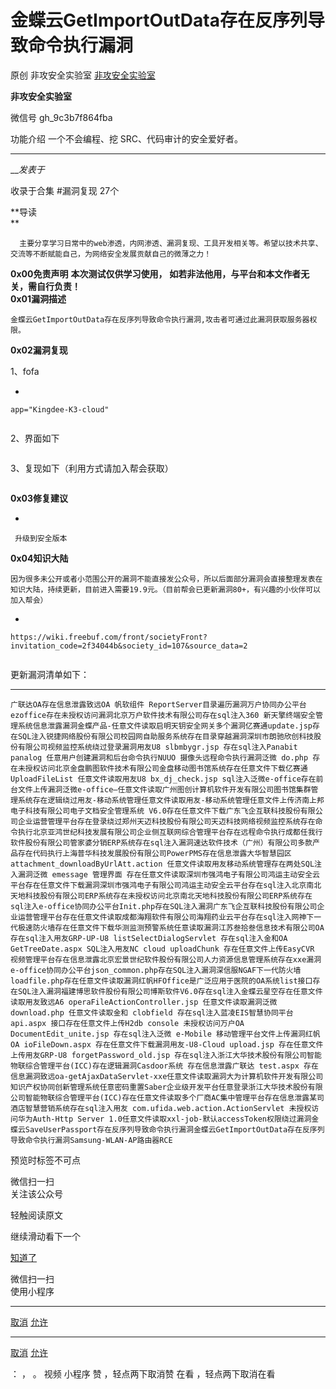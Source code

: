 #  金蝶云GetImportOutData存在反序列导致命令执行漏洞

原创 非攻安全实验室  [ 非攻安全实验室 ](javascript:void\(0\);)

**非攻安全实验室** ![]()

微信号 gh_9c3b7f864fba

功能介绍 一个不会编程、挖 SRC、代码审计的安全爱好者。

____

___发表于_

收录于合集 #漏洞复现 27个

**导读  
**



      主要分享学习日常中的web渗透，内网渗透、漏洞复现、工具开发相关等。希望以技术共享、交流等不断赋能自己，为网络安全发展贡献自己的微薄之力！    

![]()  
 **0x00免责声明** **本次测试仅供学习使用，** **如若非法他用，与平台和本文作者无关，需自行负责！**![]()  
 **0x01漏洞描述**

  

    金蝶云GetImportOutData存在反序列导致命令执行漏洞,攻击者可通过此漏洞获取服务器权限。

  

![]()  
 **0x02漏洞复现**  

1、fofa

  * 

    
    
    app="Kingdee-K3-cloud"

![]()

2、界面如下

![]()

3、复现如下（利用方式请加入帮会获取）

![]()

  

![]()  
 **0x03修复建议**  
  

  * 

    
    
     升级到安全版本

  

![]()  
 **0x04知识大陆**  
  

    因为很多未公开或者小范围公开的漏洞不能直接发公众号，所以后面部分漏洞会直接整理发表在知识大陆，持续更新，目前进入需要19.9元。（目前帮会已更新漏洞80+，有兴趣的小伙伴可以加入帮会）

  * 

    
    
    https://wiki.freebuf.com/front/societyFront?invitation_code=2f34044b&society_id=107&source_data=2

![]()

更新漏洞清单如下：  

  *   *   *   *   *   *   *   *   *   *   *   *   *   *   *   *   *   *   *   *   *   *   *   *   *   *   *   *   *   *   *   *   *   *   *   *   *   *   *   *   *   *   *   *   *   *   *   *   *   *   *   *   *   *   *   *   *   *   *   *   *   *   *   *   *   *   *   *   *   *   *   *   *   *   *   *   * 

    
    
    广联达OA存在信息泄露致远OA 帆软组件 ReportServer目录遍历漏洞万户协同办公平台 ezoffice存在未授权访问漏洞北京万户软件技术有限公司存在sql注入360 新天擎终端安全管理系统信息泄露漏洞金蝶产品-任意文件读取启明天钥安全网关多个漏洞亿赛通update.jsp存在SQL注入锐捷网络股份有限公司校园网自助服务系统存在目录穿越漏洞深圳市朗驰欣创科技股份有限公司视频监控系统绕过登录漏洞用友U8 slbmbygr.jsp 存在sql注入Panabit panalog 任意用户创建漏洞和后台命令执行NUUO 摄像头远程命令执行漏洞泛微 do.php 存在未授权访问北京金盘鹏图软件技术有限公司金盘移动图书馆系统存在任意文件下载亿赛通 UploadFileList 任意文件读取用友U8 bx_dj_check.jsp sql注入泛微e-office存在前台文件上传漏洞泛微e-office—任意文件读取广州图创计算机软件开发有限公司图书馆集群管理系统存在逻辑绕过用友-移动系统管理任意文件读取用友-移动系统管理任意文件上传济南上邦电子科技有限公司电子文档安全管理系统 V6.0存在任意文件下载广东飞企互联科技股份有限公司企业运营管理平台存在登录绕过郑州天迈科技股份有限公司天迈科技网络视频监控系统存在命令执行北京亚鸿世纪科技发展有限公司企业侧互联网综合管理平台存在远程命令执行成都任我行软件股份有限公司管家婆分销ERP系统存在sql注入漏洞速达软件技术（广州）有限公司多款产品存在代码执行上海普华科技发展股份有限公司PowerPMS存在信息泄露大华智慧园区 attachment_downloadByUrlAtt.action 任意文件读取用友移动系统管理存在两处SQL注入漏洞泛微 emessage 管理界面 存在任意文件读取深圳市强鸿电子有限公司鸿运主动安全云平台存在任意文件下载漏洞深圳市强鸿电子有限公司鸿运主动安全云平台存在sql注入北京南北天地科技股份有限公司ERP系统存在未授权访问北京南北天地科技股份有限公司ERP系统存在sql注入e-office协同办公平台Init.php存在SQL注入漏洞广东飞企互联科技股份有限公司企业运营管理平台存在任意文件读取成都海翔软件有限公司海翔药业云平台存在sql注入网神下一代极速防火墙存在任意文件下载华测监测预警系统任意读取漏洞江苏叁拾叁信息技术有限公司OA存在sql注入用友GRP-UP-U8 listSelectDialogServlet 存在sql注入金和OA GetTreeDate.aspx SQL注入用友NC cloud uploadChunk 存在任意文件上传EasyCVR 视频管理平台存在信息泄露北京宏景世纪软件股份有限公司人力资源信息管理系统存在xxe漏洞e-office协同办公平台json_common.php存在SQL注入漏洞深信服NGAF下一代防火墙loadfile.php存在任意文件读取漏洞红帆HFOffice是广泛应用于医院的OA系统list接口存在SQL注入漏洞福建博思软件股份有限公司博斯软件V6.0存在sql注入金蝶云星空存在任意文件读取用友致远A6 operaFileActionController.jsp 任意文件读取漏洞泛微 download.php 任意文件读取金和 clobfield 存在sql注入蓝凌EIS智慧协同平台 api.aspx 接口存在任意文件上传H2db console 未授权访问万户OA DocumentEdit_unite.jsp 存在sql注入泛微 e-Mobile 移动管理平台文件上传漏洞红帆OA ioFileDown.aspx 存在任意文件下载漏洞用友-U8-Cloud upload.jsp 存在任意文件上传用友GRP-U8 forgetPassword_old.jsp 存在sql注入浙江大华技术股份有限公司智能物联综合管理平台(ICC)存在逻辑漏洞Casdoor系统 存在信息泄露广联达 test.aspx 存在信息漏洞致远oa-getAjaxDataServlet-xxe任意文件读取漏洞大为计算机软件开发有限公司知识产权协同创新管理系统任意密码重置Saber企业级开发平台任意登录浙江大华技术股份有限公司智能物联综合管理平台(ICC)存在任意文件读取多个厂商AC集中管理平台存在信息泄露某司酒店智慧营销系统存在sql注入用友 com.ufida.web.action.ActionServlet 未授权访问华为Auth-Http Server 1.0任意文件读取xxl-job-默认accessToken权限绕过漏洞金蝶云SaveUserPassport存在反序列导致命令执行漏洞金蝶云GetImportOutData存在反序列导致命令执行漏洞Samsung-WLAN-AP路由器RCE

预览时标签不可点

微信扫一扫  
关注该公众号

轻触阅读原文

继续滑动看下一个

[知道了](javascript:;)

微信扫一扫  
使用小程序

****

[取消](javascript:void\(0\);) [允许](javascript:void\(0\);)

****

[取消](javascript:void\(0\);) [允许](javascript:void\(0\);)

： ， 。   视频 小程序 赞 ，轻点两下取消赞 在看 ，轻点两下取消在看

